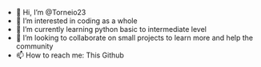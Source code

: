 - 👋 Hi, I’m @Torneio23
- 👀 I’m interested in coding as a whole
- 🌱 I’m currently learning python basic to intermediate level
- 💞️ I’m looking to collaborate on small projects to learn more and help the community
- 📫 How to reach me: This Github

<!---
Torneio23/Torneio23 is a ✨ special ✨ repository because its `README.md` (this file) appears on your GitHub profile.
You can click the Preview link to take a look at your changes.
--->
